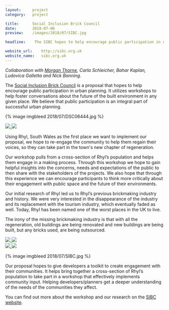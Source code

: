 ```yaml
---
layout:     project
category:   project

title:      Social Inclusion Brick Council
date:       2018-07-06
preview:    /images/2018/07/SIBC.jpg

headline:    The SIBC hopes to help encourage public participation in urban planning. It utilises workshops to help foster conversations about the future of the built environment in any given place.

website_url:	http://sibc.org.uk
website_name:	sibc.org.uk
---
```

*Collaboration with <a href="https://morganjlthorne.com">Morgan Thorne</a>, Carla Schleicher, Bahar Kaplan, Ludovica Galletta and Nick Banning.*

The <a href="http://sibc.org.uk">Social Inclusion Brick Council</a> is a proposal that hopes to help encourage public participation in urban planning. It utilizes workshops to help foster conversations about the future of the built environment in any given place. We believe that public participation is an integral part of successful urban planning.

{% image imgbleed 2018/07/DSC06444.jpg %}

<div class="images-2x2">
    <a href="/images/2018/07/IMG_1530.jpg">
        <img src="/images/2018/07/IMG_1530.jpg">
    </a>
    <a href="/images/2018/07/IMG_1417.jpg">
        <img src="/images/2018/07/IMG_1417.jpg">
    </a>
</div>

Using Rhyl, South Wales as the first place we want to implement our proposal, we hope to re-engage the community to help them regain their voices, so they can take part in the town's new chapter of regeneration.

Our workshop pulls from a cross-section of Rhyl’s population and helps them engage in a making process. Through this workshop we hope to gain helpful insights into the concerns, needs and expectations of the public to then share with the stakeholders of the projects. We also hope that through this experience we can encourage participants to think more critically about their engagement with public space and the future of their environments.

Our initial research of Rhyl led us to Rhyl’s previous brickmaking industry and history. We were very interested in the disappearance of the industry and its replacement with the tourism industry, which eventually faded as well. Today, Rhyl has been named one of the worst places in the UK to live.

The irony of the missing brickmaking industry is that with all the regeneration, old buildings are being renovated and new buildings are being built, but any bricks used, are being outsourced.

<div class="images-2x2">
    <a href="/images/2018/07/DSC06426.jpg">
        <img src="/images/2018/07/DSC06426.jpg">
    </a>
    <a href="/images/2018/07/DSC_2717.jpg">
        <img src="/images/2018/07/DSC_2717.jpg">
    </a>
</div>

<div class="images-2x2">
    <a href="/images/2018/07/box_open.jpg">
        <img src="/images/2018/07/box_open.jpg">
    </a>
    <a href="/images/2018/07/DSC06466.jpg">
        <img src="/images/2018/07/DSC06466.jpg">
    </a>
</div>

{% image imgbleed 2018/07/SIBC.jpg %}

Our proposal hopes to give developers a toolkit to create engagement with their communities. It helps bring together a cross-section of Rhyl’s population to take part in a workshop that effectively implements community input. Helping developers/planners get a deeper understanding of the needs of the communities they affect.

You can find out more about the workshop and our research on the <a href="http://sibc.org.uk">SIBC website</a>.